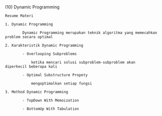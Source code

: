 (10) Dynamic Programming

    Resume Materi

    1. Dynamic Programming 

            Dynamic Programming merupakan teknik algoritma yang memecahkan problem secara optimal

    2. Karakteristik Dynamic Programming

            - Overlooping Subproblems 

                ketika mencari solusi subproblem-subproblem akan diperkecil beberapa kali

            - Optimal Substructure Propety

                mengoptimalkan setiap fungsi
    
    3. Method Dynamic Programming

            - TopDown With Memoization

            - BottomUp With Tabulation

